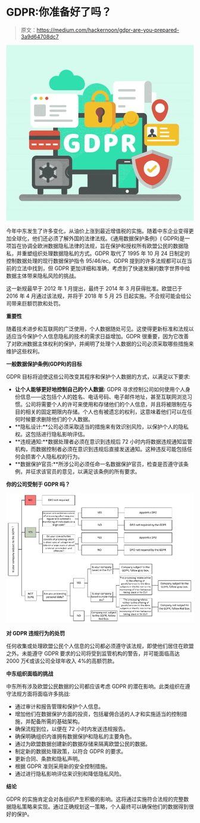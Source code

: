 # GDPR:你准备好了吗？

> 原文：<https://medium.com/hackernoon/gdpr-are-you-prepared-3a9d64708dc7>

![](img/5b3930eb60ec93794a1b5b724406cb1c.png)

今年中东发生了许多变化，从油价上涨到最近增值税的实施。随着中东企业变得更加全球化，他们还必须了解外国的法律法规。《通用数据保护条例》( GDPR)是一项旨在协调全欧洲数据隐私法律的法规，旨在保护和授权所有欧盟公民的数据隐私，并重塑组织处理数据隐私的方式。GDPR 取代了 1995 年 10 月 24 日制定的控制数据处理的现行数据保护指令 95/46/ec。GDPR 提到的许多法规都可以在当前的立法中找到，但 GDPR 更加详细和准确，考虑到了快速发展的数字世界中给数据主体带来隐私风险的挑战。

这一新规最早于 2012 年 1 月提出，最终于 2014 年 3 月获得批准。欧盟已于 2016 年 4 月通过该法规，并将于 2018 年 5 月 25 日起实施。不合规可能会给公司带来巨额罚款和处罚。

**重要性**

随着技术进步和互联网的广泛使用，个人数据随处可见。这使得更新标准和法规以适应当今保护个人信息隐私的技术的需求日益增加。GDPR 很重要，因为它改善了对欧洲数据主体权利的保护，并阐明了处理个人数据的公司必须采取哪些措施来维护这些权利。

**一般数据保护条例(GDPR)的目标**

GDPR 目标将迫使这些公司改变其程序和保护个人数据的方式，以满足以下要求:

*   **让个人能够更好地控制自己的个人数据:** GDPR 寻求控制公司如何使用个人身份信息——这包括个人的姓名、电话号码、电子邮件地址，甚至互联网浏览习惯。公司将需要个人的许可来使用和存储他们的个人信息，并且将被限制在与目的相关的固定期限内存储。个人也有被遗忘的权利，这意味着他们可以在任何时候要求删除他们的个人数据。
*   **隐私设计:**公司必须采取适当的措施来有效识别风险，以保护个人的隐私权。这包括进行隐私影响评估。
*   **违规通知:**数据处理者必须在意识到违规后 72 小时内将数据违规通知监管机构，而数据控制者必须在意识到违规后直接发送通知。这种违反可能包括任何会损害个人隐私权的行为。
*   **数据保护官员:**所涉公司必须任命一名数据保护官员，检查是否遵守该条例，并征求该官员的意见，以满足该条例的所有要求。

**你的公司受制于 GDPR 吗？**

![](img/e9965bc7be8e108d7adc55d15b0fceac.png)

**对 GDPR 违规行为的处罚**

任何收集或处理欧盟公民个人信息的公司都必须遵守该法规，即使他们居住在欧盟之外。未能遵守 GDPR 要求的公司将受到监管机构的警告，并可能面临高达 2000 万€或该公司全球年收入 4%的高额罚款。

**中东组织面临的挑战**

中东所有涉及欧盟公民数据的公司都应该考虑 GDPR 的潜在影响。此类组织在遵守法规方面将面临许多挑战:

*   通过审计和报告管理和保护个人信息。
*   增加他们在数据保护方面的投资，包括雇佣合适的人才和实施适当的控制措施，并配备所需的基础架构。
*   确保流程到位，以便在 72 小时内发送违规报告。
*   确保明确组织内谁拥有数据保护和隐私的主要角色。
*   通过为欧盟数据创建新的数据存储来隔离欧盟公民的数据。
*   制定新的数据处理政策，以符合 GDPR 的要求。
*   更新合同、条款和隐私声明。
*   根据 GDPR 准则采用新的安全控制措施。
*   通过进行隐私影响评估来识别和降低隐私风险。

**结论**

GDPR 的实施肯定会对各组织产生积极的影响。这将通过实施符合法规的完整数据隐私策略来实现。通过正确规划这一策略，个人最终可以确保他们的数据得到很好的保护。